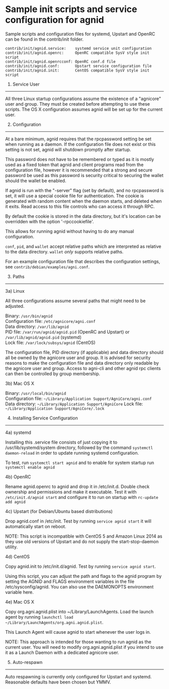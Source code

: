 Sample init scripts and service configuration for agnid
==========================================================

Sample scripts and configuration files for systemd, Upstart and OpenRC
can be found in the contrib/init folder.

    contrib/init/agnid.service:    systemd service unit configuration
    contrib/init/agnid.openrc:     OpenRC compatible SysV style init script
    contrib/init/agnid.openrcconf: OpenRC conf.d file
    contrib/init/agnid.conf:       Upstart service configuration file
    contrib/init/agnid.init:       CentOS compatible SysV style init script

1. Service User
---------------------------------

All three Linux startup configurations assume the existence of a "agnicore" user
and group.  They must be created before attempting to use these scripts.
The OS X configuration assumes agnid will be set up for the current user.

2. Configuration
---------------------------------

At a bare minimum, agnid requires that the rpcpassword setting be set
when running as a daemon.  If the configuration file does not exist or this
setting is not set, agnid will shutdown promptly after startup.

This password does not have to be remembered or typed as it is mostly used
as a fixed token that agnid and client programs read from the configuration
file, however it is recommended that a strong and secure password be used
as this password is security critical to securing the wallet should the
wallet be enabled.

If agnid is run with the "-server" flag (set by default), and no rpcpassword is set,
it will use a special cookie file for authentication. The cookie is generated with random
content when the daemon starts, and deleted when it exits. Read access to this file
controls who can access it through RPC.

By default the cookie is stored in the data directory, but it's location can be overridden
with the option '-rpccookiefile'.

This allows for running agnid without having to do any manual configuration.

`conf`, `pid`, and `wallet` accept relative paths which are interpreted as
relative to the data directory. `wallet` *only* supports relative paths.

For an example configuration file that describes the configuration settings,
see `contrib/debian/examples/agni.conf`.

3. Paths
---------------------------------

3a) Linux

All three configurations assume several paths that might need to be adjusted.

Binary:              `/usr/bin/agnid`  
Configuration file:  `/etc/agnicore/agni.conf`  
Data directory:      `/var/lib/agnid`  
PID file:            `/var/run/agnid/agnid.pid` (OpenRC and Upstart) or `/var/lib/agnid/agnid.pid` (systemd)  
Lock file:           `/var/lock/subsys/agnid` (CentOS)  

The configuration file, PID directory (if applicable) and data directory
should all be owned by the agnicore user and group.  It is advised for security
reasons to make the configuration file and data directory only readable by the
agnicore user and group.  Access to agni-cli and other agnid rpc clients
can then be controlled by group membership.

3b) Mac OS X

Binary:              `/usr/local/bin/agnid`  
Configuration file:  `~/Library/Application Support/AgniCore/agni.conf`  
Data directory:      `~/Library/Application Support/AgniCore`
Lock file:           `~/Library/Application Support/AgniCore/.lock`

4. Installing Service Configuration
-----------------------------------

4a) systemd

Installing this .service file consists of just copying it to
/usr/lib/systemd/system directory, followed by the command
`systemctl daemon-reload` in order to update running systemd configuration.

To test, run `systemctl start agnid` and to enable for system startup run
`systemctl enable agnid`

4b) OpenRC

Rename agnid.openrc to agnid and drop it in /etc/init.d.  Double
check ownership and permissions and make it executable.  Test it with
`/etc/init.d/agnid start` and configure it to run on startup with
`rc-update add agnid`

4c) Upstart (for Debian/Ubuntu based distributions)

Drop agnid.conf in /etc/init.  Test by running `service agnid start`
it will automatically start on reboot.

NOTE: This script is incompatible with CentOS 5 and Amazon Linux 2014 as they
use old versions of Upstart and do not supply the start-stop-daemon utility.

4d) CentOS

Copy agnid.init to /etc/init.d/agnid. Test by running `service agnid start`.

Using this script, you can adjust the path and flags to the agnid program by
setting the AGNID and FLAGS environment variables in the file
/etc/sysconfig/agnid. You can also use the DAEMONOPTS environment variable here.

4e) Mac OS X

Copy org.agni.agnid.plist into ~/Library/LaunchAgents. Load the launch agent by
running `launchctl load ~/Library/LaunchAgents/org.agni.agnid.plist`.

This Launch Agent will cause agnid to start whenever the user logs in.

NOTE: This approach is intended for those wanting to run agnid as the current user.
You will need to modify org.agni.agnid.plist if you intend to use it as a
Launch Daemon with a dedicated agnicore user.

5. Auto-respawn
-----------------------------------

Auto respawning is currently only configured for Upstart and systemd.
Reasonable defaults have been chosen but YMMV.
